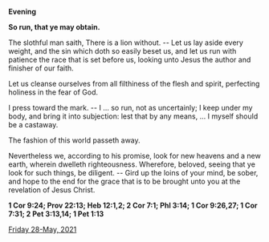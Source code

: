 **Evening**

**So run, that ye may obtain.**
 
The slothful man saith, There is a lion without. -- Let us lay aside every weight, and the sin which doth so easily beset us, and let us run with patience the race that is set before us, looking unto Jesus the author and finisher of our faith.
 
Let us cleanse ourselves from all filthiness of the flesh and spirit, perfecting holiness in the fear of God.
 
I press toward the mark. -- I ... so run, not as uncertainly; I keep under my body, and bring it into subjection: lest that by any means, ... I myself should be a castaway.
 
The fashion of this world passeth away.
 
Nevertheless we, according to his promise, look for new heavens and a new earth, wherein dwelleth righteousness. Wherefore, beloved, seeing that ye look for such things, be diligent. -- Gird up the loins of your mind, be sober, and hope to the end for the grace that is to be brought unto you at the revelation of Jesus Christ.  

**1 Cor 9:24; Prov 22:13; Heb 12:1,2; 2 Cor 7:1; Phl 3:14; 1 Cor 9:26,27; 1 Cor 7:31; 2 Pet 3:13,14; 1 Pet 1:13**

[Friday 28-May, 2021](https://t.me/daily_light)
